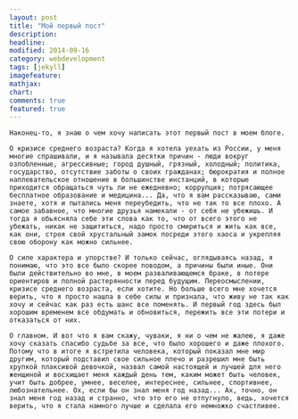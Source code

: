 ```yaml
---
layout: post
title: "Мой первый пост"
description: 
headline: 
modified: 2014-09-16
category: webdevelopment
tags: [jekyll]
imagefeature: 
mathjax: 
chart: 
comments: true
featured: true
---
```


	Наконец-то, я знаю о чем хочу написать этот первый пост в моем блоге. 

	О кризисе среднего возраста? Когда я хотела уехать из России, у меня многие спрашивали, и я называла десятки причин - люди вокруг озлобленные, агрессивные; город душный, грязный, холодный; политика, государство, отсутствие заботы о своих гражданах; бюрократия и полное наплевательское отношение в большинстве инстанций, в которые приходится обращаться чуть ли не ежедневно; коррупция; потрясающее бесплатное образование и медицина... Да, что я вам рассказываю, сами знаете, хотя и пытались меня переубедить, что не так то все плохо. А самое забавное, что многие друзья намекали - от себя не убежишь. И тогда я обьясняла себе эти слова как то, что от всего этого не убежать, никак не защититься, надо просто смириться и жить как все, как они, строя свой хрустальный замок посреди этого хаоса и укрепляя свою оборону как можно сильнее.
	
	О силе характера и упорстве? И только сейчас, оглядываясь назад, я понимаю, что это все было скорее поводом, а причины были иные. Они были действительно во мне, в моем разваливающемся браке, в потере ориентиров и полной растерянности перед будущим. Переосмыслении, кризисе среднего возраста, если хотите. Но больше всего мне хочется верить, что я просто нашла в себе силы и признала, что живу не так как хочу и сейчас как раз есть шанс все поменять. И первый год здесь был хорошим временем все обдумать и обновиться, пережить все эти потери и отказаться от них.

	О главном. И вот что я вам скажу, чуваки, я ни о чем не жалею, я даже хочу сказать спасибо судьбе за все, что было хорошего и даже плохого. Потому что в итоге я встретила человека, который показал мне мир другим, который подставил свое сильное плечо и разрешил мне быть хрупкой плаксивой девочкой, назвал самой настоящей и лучшей для него женщиной и восхищает меня каждый день тем, каким может быть человек, учит быть добрее, умнее, веселее, интереснее, сильнее, спортивнее, любознательнее. Ох, если бы он знал меня год назад... Ах, точно, он знал меня год назад и странно, что это его не отпугнуло, ведь, хочется верить, что я стала намного лучше и сделала его немножко счастливее.



